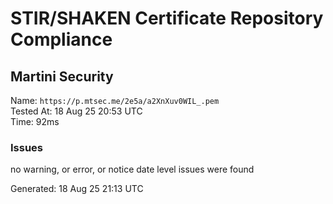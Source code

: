 # STIR/SHAKEN Certificate Repository Compliance

## Martini Security

Name: `https://p.mtsec.me/2e5a/a2XnXuv0WIL_.pem`\
Tested At: 18 Aug 25 20:53 UTC\
Time: 92ms

### Issues

no warning, or error, or notice date level issues were found

Generated: 18 Aug 25 21:13 UTC